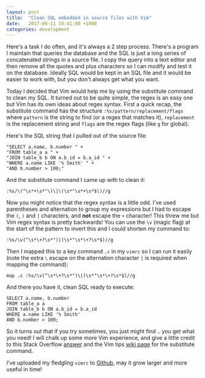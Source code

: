 ```yaml
---
layout: post
title:  "Clean SQL embedded in source files with Vim"
date:   2017-09-11 19:41:00 +1000
categories: development
---
```


Here's a task I do often, and it's always a 2 step process. There's a program I maintain that queries the database and the SQL is just a long series of concatenated strings in a source file. I copy the query into a text editor and then remove all the quotes and plus characters so I can modify and test it on the database. Ideally SQL would be kept in an SQL file and it would be easier to work with, but you don't always get what you want.

Today I decided that Vim would help me by using the substitute command to clean my SQL. It turned out to be quite simple, the regex is an easy one but Vim has its own ideas about regex syntax. First a quick recap, the substitute command has the structure `:%s/pattern/replacement/flags` where `pattern` is the string to find (or a regex that matches it), `replacement` is the replacement string and `flags` are the regex flags (like `g` for global).

Here's the SQL string that I pulled out of the source file:

    "SELECT a.name, b.number " +
    "FROM table_a a " +
    "JOIN table_b b ON a.b_id = b.a_id " +
    "WHERE a.name LIKE '% Smith' " +
    "AND b.number > 100;"

And the substitute command I came up with to clean it:

    :%s/\(^\s*+\s*"\)\|\(\s*"\s*+\s*$\)//g

Now you might notice that the regex syntax is a little odd. I've used parentheses and alternation to group my expressions but I had to escape the `(`, `)` and `|` characters, and **not** escape the `+` character! This threw me but Vim regex syntax is pretty backwards! You can use the `\v` (magic flag) at the start of the pattern to invert this and I could shorten my command to:

    :%s/\v(^\s*\+?\s*")|(\s*"\s*\+?\s*$)//g

Then I mapped this to a key command `,c` in my `vimrc` so I can run it easily (note the extra `\` escape on the alternation character `|` is required when mapping the command):

    map ,c :%s/\v(^\s*\+?\s*")\|(\s*"\s*\+?\s*$)//g

And there you have it, clean SQL ready to execute:

    SELECT a.name, b.number
    FROM table_a a
    JOIN table_b b ON a.b_id = b.a_id
    WHERE a.name LIKE '% Smith'
    AND b.number > 100;

So it turns out that if you try sometimes, you just might find .. you get what you need! I will chalk up some more Vim experience, and give a little credit to this Stack Overflow [answer](https://vi.stackexchange.com/questions/3115/find-and-replace-using-regular-expressions) and the Vim tips [wiki page](http://vim.wikia.com/wiki/Search_and_replace) for the substitute command.

I've uploaded my fledgling `vimrc` to [Github](https://github.com/peacefixation/vimrc/blob/master/vimrc), may it grow larger and more useful in time!